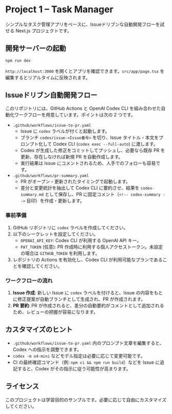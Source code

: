 # Project 1 – Task Manager

シンプルなタスク管理アプリをベースに、Issueドリブンな自動開発フローを試せる Next.js プロジェクトです。

## 開発サーバーの起動

```bash
npm run dev
```

`http://localhost:3000` を開くとアプリを確認できます。`src/app/page.tsx` を編集するとリアルタイムに反映されます。

## Issueドリブン自動開発フロー

このリポジトリには、GitHub Actions と OpenAI Codex CLI を組み合わせた自動化ワークフローを用意しています。ポイントは次の 2 つです。

- `.github/workflows/issue-to-pr.yaml`
  - Issue に `codex` ラベルが付くと起動します。
  - ブランチ `codex/issue-<Issue番号>` を切り、Issue タイトル・本文をプロンプト化して Codex CLI (`codex exec --full-auto`) に渡します。
  - Codex が生成した修正をコミットしてプッシュし、必要なら既存 PR を更新、存在しなければ新規 PR を自動作成します。
  - 実行結果は Issue にコメントされるため、人手でのフォローも容易です。
- `.github/workflows/pr-summary.yaml`
  - PR がオープン・更新されたタイミングで起動します。
  - 差分と変更統計を抽出して Codex CLI に要約させ、結果を `codex-summary.md` として保存し、PR に固定コメント（`<!-- codex-summary -->` 目印）を作成・更新します。

### 事前準備

1. GitHub リポジトリに `codex` ラベルを作成してください。
2. 以下のシークレットを設定してください。
   - `OPENAI_API_KEY`: Codex CLI が利用する OpenAI API キー。
   - `PAT_TOKEN` (任意): PR 作成時に利用する個人アクセストークン。未設定の場合は `GITHUB_TOKEN` を利用します。
3. レポジトリの Actions を有効化し、Codex CLI が利用可能なプランであることを確認してください。

### ワークフローの流れ

1. **Issue 作成**: 新しい Issue に `codex` ラベルを付けると、Issue の内容をもとに修正提案が自動ブランチとして生成され、PR が作成されます。
2. **PR 要約**: PR が作成されると、差分の自動要約がコメントとして追加されるため、レビューの把握が容易になります。

## カスタマイズのヒント

- `.github/workflows/issue-to-pr.yaml` 内のプロンプト文章を編集すると、Codex への指示を調整できます。
- `codex -m o4-mini` などモデル指定は必要に応じて変更可能です。
- CI の最終確認コマンド（例: `npm ci && npm run build`）などを Issue に追記すると、Codex がその指示に従う可能性が高まります。

## ライセンス

このプロジェクトは学習目的のサンプルです。必要に応じて自由にカスタマイズしてください。
